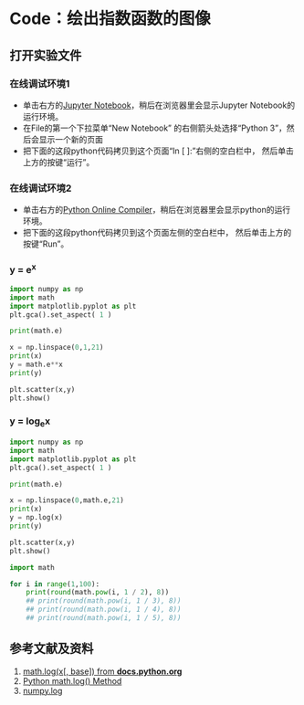 # Code：绘出指数函数的图像

## 打开实验文件

### 在线调试环境1

- 单击右方的[Jupyter Notebook](https://mybinder.org/v2/gh/ipython/ipython-in-depth/master?filepath=binder/Index.ipynb)，稍后在浏览器里会显示Jupyter Notebook的运行环境。
- 在File的第一个下拉菜单“New Notebook” 的右侧箭头处选择“Python 3”，然后会显示一个新的页面
- 把下面的这段python代码拷贝到这个页面“In [ ]:”右侧的空白栏中， 然后单击上方的按键“运行”。

### 在线调试环境2

- 单击右方的[Python Online Compiler](https://trinket.io/python3/a5bd54189b)，稍后在浏览器里会显示python的运行环境。
- 把下面的这段python代码拷贝到这个页面左侧的空白栏中， 然后单击上方的按键“Run”。

### y = e<sup>x</sup>

```python
import numpy as np
import math
import matplotlib.pyplot as plt
plt.gca().set_aspect( 1 ) 

print(math.e)

x = np.linspace(0,1,21)
print(x)
y = math.e**x
print(y)

plt.scatter(x,y)
plt.show()
```

### y = log<sub>e</sub>x

```python
import numpy as np
import math
import matplotlib.pyplot as plt
plt.gca().set_aspect( 1 ) 

print(math.e)

x = np.linspace(0,math.e,21)
print(x)
y = np.log(x)
print(y)

plt.scatter(x,y)
plt.show()
```

```python
import math

for i in range(1,100):
    print(round(math.pow(i, 1 / 2), 8))
	## print(round(math.pow(i, 1 / 3), 8))
	## print(round(math.pow(i, 1 / 4), 8))
	## print(round(math.pow(i, 1 / 5), 8))
```

## 参考文献及资料

1. [math.log(x[, base]) from **docs.python.org**](https://docs.python.org/3/library/math.html)
2. [Python math.log() Method](https://www.w3schools.com/python/ref_math_log.asp) 
3. [numpy.log](https://numpy.org/doc/stable/reference/generated/numpy.log.html) 
